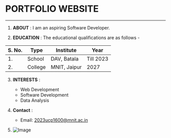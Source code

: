 # **PORTFOLIO WEBSITE**

---
1. **ABOUT** : I am an aspiring Software Developer.


2. **EDUCATION** : The educational qualifications are as follows -


| S. No.|Type | Institute | Year |
|-------|-----|-----------|------|
|1.     |School|DAV, Batala|Till 2023|
|2.     |College| MNIT, Jaipur| 2027|
 

3. **INTERESTS** : 

 	- Web Development
 	- Software Development
 	- Data Analysis
 	
 	

4. **Contact** :
	- Email: 2023ucp1600@mnit.ac.in



5. ![Image](imageFile1600.jpj)


